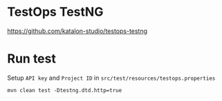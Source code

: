 # TestOps TestNG
https://github.com/katalon-studio/testops-testng

# Run test
Setup `API key` and `Project ID` in `src/test/resources/testops.properties`
```
mvn clean test -Dtestng.dtd.http=true
```